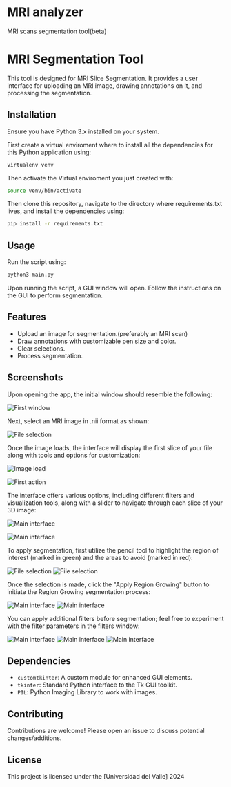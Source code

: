 # MRI analyzer
 MRI scans segmentation tool(beta)


# MRI Segmentation Tool

This tool is designed for MRI Slice Segmentation. It provides a user interface for uploading an MRI image, drawing annotations on it, and processing the segmentation.

## Installation

Ensure you have Python 3.x installed on your system.

First create a virtual enviroment where to install all the dependencies for this Python application using:

```bash
virtualenv venv
```

Then activate the Virtual enviroment you just created with:

```bash
source venv/bin/activate
```

Then clone this repository, navigate to the directory where requirements.txt lives, and install the dependencies using:

```bash
pip install -r requirements.txt
```

## Usage

Run the script using:

```bash
python3 main.py
```

Upon running the script, a GUI window will open. Follow the instructions on the GUI to perform segmentation.

## Features

- Upload an image for segmentation.(preferably an MRI scan)
- Draw annotations with customizable pen size and color.
- Clear selections.
- Process segmentation.

## Screenshots

Upon opening the app, the initial window should resemble the following:

![First window](screenshots/start.png)


Next, select an MRI image in .nii format as shown:

![File selection](screenshots/load_image.png)

Once the image loads, the interface will display the first slice of your file along with tools and options for customization:

![Image load](screenshots/coronal.png)

![First action](screenshots/intro.gif)

The interface offers various options, including different filters and visualization tools, along with a slider to navigate through each slice of your 3D image:

![Main interface](screenshots/sagital.png)

![Main interface](screenshots/interface.gif)

To apply segmentation, first utilize the pencil tool to highlight the region of interest (marked in green) and the areas to avoid (marked in red):

![File selection](screenshots/selection.gif)
![File selection](screenshots/axial.png)

Once the selection is made, click the "Apply Region Growing" button to initiate the Region Growing segmentation process:

![Main interface](screenshots/selection2.gif)
![Main interface](screenshots/segmented_axial.png)

You can apply additional filters before segmentation; feel free to experiment with the filter parameters in the filters window:

![Main interface](screenshots/filters.png)
![Main interface](screenshots/threshold.gif)
![Main interface](screenshots/gaussian.gif)


## Dependencies

- `customtkinter`: A custom module for enhanced GUI elements.
- `tkinter`: Standard Python interface to the Tk GUI toolkit.
- `PIL`: Python Imaging Library to work with images.

## Contributing

Contributions are welcome! Please open an issue to discuss potential changes/additions.

## License

This project is licensed under the [Universidad del Valle] 2024